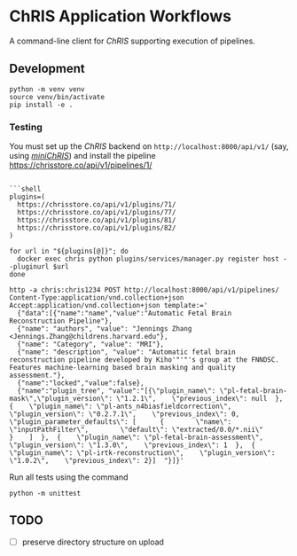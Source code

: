 # ChRIS Application Workflows

A command-line client for _ChRIS_ supporting execution of pipelines.

## Development

```shell
python -m venv venv
source venv/bin/activate
pip install -e .
```

### Testing

You must set up the _ChRIS_ backend on `http://localhost:8000/api/v1/`
(say, using [_miniChRIS_](https://github.com/FNNDSC/miniChRIS))
and install the pipeline https://chrisstore.co/api/v1/pipelines/1/

```shell

```shell
plugins=(
  https://chrisstore.co/api/v1/plugins/71/
  https://chrisstore.co/api/v1/plugins/77/
  https://chrisstore.co/api/v1/plugins/81/
  https://chrisstore.co/api/v1/plugins/82/
)

for url in "${plugins[@]}"; do
  docker exec chris python plugins/services/manager.py register host --pluginurl $url
done

http -a chris:chris1234 POST http://localhost:8000/api/v1/pipelines/ Content-Type:application/vnd.collection+json Accept:application/vnd.collection+json template:='
  {"data":[{"name":"name","value":"Automatic Fetal Brain Reconstruction Pipeline"},
  {"name": "authors", "value": "Jennings Zhang <Jennings.Zhang@childrens.harvard.edu"},
  {"name": "Category", "value": "MRI"},
  {"name": "description", "value": "Automatic fetal brain reconstruction pipeline developed by Kiho'"'"'s group at the FNNDSC. Features machine-learning based brain masking and quality assessment."},
  {"name":"locked","value":false},
  {"name":"plugin_tree", "value":"[{\"plugin_name\": \"pl-fetal-brain-mask\",\"plugin_version\": \"1.2.1\",    \"previous_index\": null  },  {    \"plugin_name\": \"pl-ants_n4biasfieldcorrection\",    \"plugin_version\": \"0.2.7.1\",    \"previous_index\": 0,    \"plugin_parameter_defaults\": [      {        \"name\": \"inputPathFilter\",        \"default\": \"extracted/0.0/*.nii\"      }    ]  },  {    \"plugin_name\": \"pl-fetal-brain-assessment\",    \"plugin_version\": \"1.3.0\",    \"previous_index\": 1  },  {    \"plugin_name\": \"pl-irtk-reconstruction\",    \"plugin_version\": \"1.0.2\",    \"previous_index\": 2}]  "}]}'
```

Run all tests using the command

```shell
python -m unittest
```

## TODO

- [ ] preserve directory structure on upload
